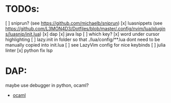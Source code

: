 # TODOs:

[ ] sniprun? (see https://github.com/michaelb/sniprun)
[x] luasnippets (see https://github.com/L3MON4D3/Dotfiles/blob/master/.config/nvim/lua/plugins/luasnip/init.lua)
[x] dap
[x] java lsp
[ ] which key?
[x] word under cursor highlighting
[ ] lazy.init in folder so that ./lua/config/**.lua dont need to be manually copied into init.lua
[ ] see LazyVim config for nice keybinds
[ ] julia linter
[x] python fix lsp



# DAP:
maybe use debugger in python, ocaml?
- [ocaml](https://github.com/hackwaly/ocamlearlybird)

